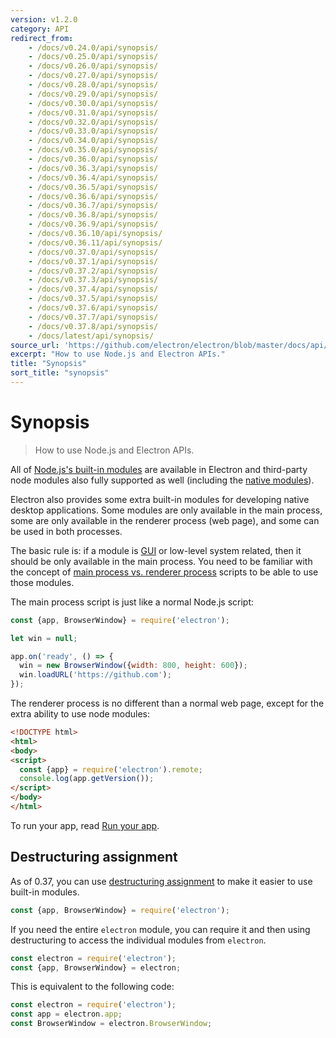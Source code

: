 ```yaml
---
version: v1.2.0
category: API
redirect_from:
    - /docs/v0.24.0/api/synopsis/
    - /docs/v0.25.0/api/synopsis/
    - /docs/v0.26.0/api/synopsis/
    - /docs/v0.27.0/api/synopsis/
    - /docs/v0.28.0/api/synopsis/
    - /docs/v0.29.0/api/synopsis/
    - /docs/v0.30.0/api/synopsis/
    - /docs/v0.31.0/api/synopsis/
    - /docs/v0.32.0/api/synopsis/
    - /docs/v0.33.0/api/synopsis/
    - /docs/v0.34.0/api/synopsis/
    - /docs/v0.35.0/api/synopsis/
    - /docs/v0.36.0/api/synopsis/
    - /docs/v0.36.3/api/synopsis/
    - /docs/v0.36.4/api/synopsis/
    - /docs/v0.36.5/api/synopsis/
    - /docs/v0.36.6/api/synopsis/
    - /docs/v0.36.7/api/synopsis/
    - /docs/v0.36.8/api/synopsis/
    - /docs/v0.36.9/api/synopsis/
    - /docs/v0.36.10/api/synopsis/
    - /docs/v0.36.11/api/synopsis/
    - /docs/v0.37.0/api/synopsis/
    - /docs/v0.37.1/api/synopsis/
    - /docs/v0.37.2/api/synopsis/
    - /docs/v0.37.3/api/synopsis/
    - /docs/v0.37.4/api/synopsis/
    - /docs/v0.37.5/api/synopsis/
    - /docs/v0.37.6/api/synopsis/
    - /docs/v0.37.7/api/synopsis/
    - /docs/v0.37.8/api/synopsis/
    - /docs/latest/api/synopsis/
source_url: 'https://github.com/electron/electron/blob/master/docs/api/synopsis.md'
excerpt: "How to use Node.js and Electron APIs."
title: "Synopsis"
sort_title: "synopsis"
---
```


# Synopsis

> How to use Node.js and Electron APIs.

All of [Node.js's built-in modules](http://nodejs.org/api/) are available in
Electron and third-party node modules also fully supported as well (including
the [native modules](http://electron.atom.io/docs/tutorial/using-native-node-modules)).

Electron also provides some extra built-in modules for developing native
desktop applications. Some modules are only available in the main process, some
are only available in the renderer process (web page), and some can be used in
both processes.

The basic rule is: if a module is [GUI][gui] or low-level system related, then
it should be only available in the main process. You need to be familiar with
the concept of [main process vs. renderer process](http://electron.atom.io/docs/tutorial/quick-start#the-main-process)
scripts to be able to use those modules.

The main process script is just like a normal Node.js script:

```javascript
const {app, BrowserWindow} = require('electron');

let win = null;

app.on('ready', () => {
  win = new BrowserWindow({width: 800, height: 600});
  win.loadURL('https://github.com');
});
```

The renderer process is no different than a normal web page, except for the
extra ability to use node modules:

```html
<!DOCTYPE html>
<html>
<body>
<script>
  const {app} = require('electron').remote;
  console.log(app.getVersion());
</script>
</body>
</html>
```

To run your app, read [Run your app](http://electron.atom.io/docs/tutorial/quick-start#run-your-app).

## Destructuring assignment

As of 0.37, you can use
[destructuring assignment][destructuring-assignment] to make it easier to use
built-in modules.

```javascript
const {app, BrowserWindow} = require('electron');
```

If you need the entire `electron` module, you can require it and then using
destructuring to access the individual modules from `electron`.

```javascript
const electron = require('electron');
const {app, BrowserWindow} = electron;
```

This is equivalent to the following code:

```javascript
const electron = require('electron');
const app = electron.app;
const BrowserWindow = electron.BrowserWindow;
```

[gui]: https://en.wikipedia.org/wiki/Graphical_user_interface
[destructuring-assignment]: https://developer.mozilla.org/en-US/docs/Web/JavaScript/Reference/Operators/Destructuring_assignment
